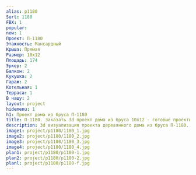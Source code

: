 ```yaml
---
alias: p1180
Sort: 1180
FBX: 1
popular: 
new: 1
Проект: П-1180
Этажность: Мансардный
Крыша: Прямая
Размер: 10х12
Площадь: 174
Эркер: 2
Балкон: 2
Кукушка: 2
Гараж: 2
Котельная: 1
Терраса: 1
В чашу: 2
layout: project
hidemenu: 1
h1: Проект дома из бруса П-1180
title: П-1180. Заказать 3d проект дома из бруса 10х12 - готовые проекты
description: 3d визуализация проекта деревянного дома из бруса П-1180. Площадь 174 м2, размер 10х12. Вы можете внести любые изменения в проект.
image1: project/p1180/1180_1.jpg
image2: project/p1180/1180_2.jpg
image3: project/p1180/1180_3.jpg
image4: project/p1180/1180_4.jpg
plan1: project/p1180/p1180-1.jpg
plan2: project/p1180/p1180-2.jpg
planl: project/p1180/p1180-f.jpg
---
```

